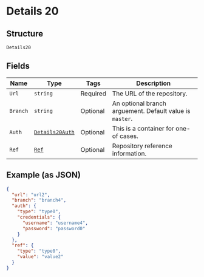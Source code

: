 
# Details 20

## Structure

`Details20`

## Fields

| Name | Type | Tags | Description |
|  --- | --- | --- | --- |
| `Url` | `string` | Required | The URL of the repository. |
| `Branch` | `string` | Optional | An optional branch arguement.  Default value is `master`. |
| `Auth` | [`Details20Auth`](../../doc/models/containers/details-20-auth.md) | Optional | This is a container for one-of cases. |
| `Ref` | [`Ref`](../../doc/models/ref.md) | Optional | Repository reference information. |

## Example (as JSON)

```json
{
  "url": "url2",
  "branch": "branch4",
  "auth": {
    "type": "type0",
    "credentials": {
      "username": "username4",
      "password": "password0"
    }
  },
  "ref": {
    "type": "type0",
    "value": "value2"
  }
}
```

